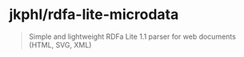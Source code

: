 # jkphl/rdfa-lite-microdata

> Simple and lightweight RDFa Lite 1.1 parser for web documents (HTML, SVG, XML)
